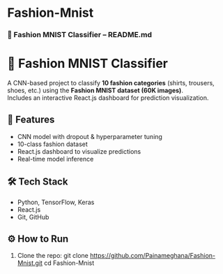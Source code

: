 # Fashion-Mnist



### 👕 Fashion MNIST Classifier – README.md


# 👕 Fashion MNIST Classifier

A CNN-based project to classify **10 fashion categories** (shirts, trousers, shoes, etc.) using the **Fashion MNIST dataset (60K images)**.  
Includes an interactive React.js dashboard for prediction visualization.

## 🚀 Features
- CNN model with dropout & hyperparameter tuning
- 10-class fashion dataset
- React.js dashboard to visualize predictions
- Real-time model inference

## 🛠️ Tech Stack
- Python, TensorFlow, Keras
- React.js
- Git, GitHub

## ⚙️ How to Run
1. Clone the repo:
   git clone https://github.com/Painameghana/Fashion-Mnist.git
   cd Fashion-Mnist
